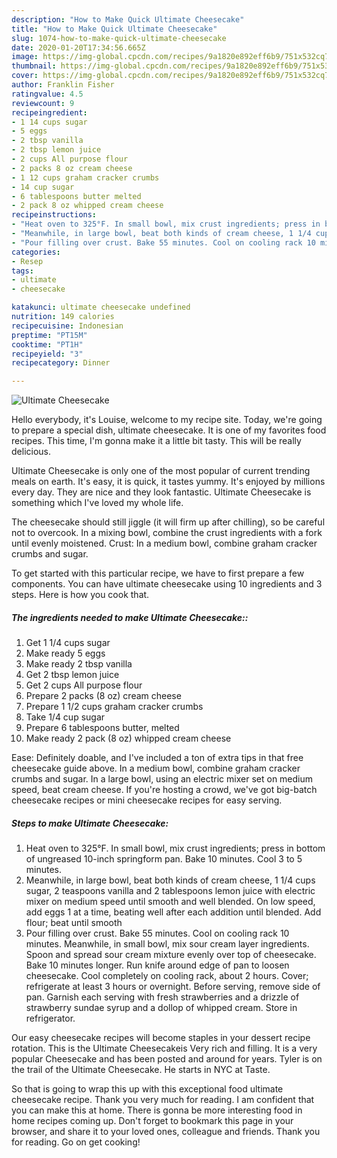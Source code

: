 ```yaml
---
description: "How to Make Quick Ultimate Cheesecake"
title: "How to Make Quick Ultimate Cheesecake"
slug: 1074-how-to-make-quick-ultimate-cheesecake
date: 2020-01-20T17:34:56.665Z
image: https://img-global.cpcdn.com/recipes/9a1820e892eff6b9/751x532cq70/ultimate-cheesecake-recipe-main-photo.jpg
thumbnail: https://img-global.cpcdn.com/recipes/9a1820e892eff6b9/751x532cq70/ultimate-cheesecake-recipe-main-photo.jpg
cover: https://img-global.cpcdn.com/recipes/9a1820e892eff6b9/751x532cq70/ultimate-cheesecake-recipe-main-photo.jpg
author: Franklin Fisher
ratingvalue: 4.5
reviewcount: 9
recipeingredient:
- 1 14 cups sugar
- 5 eggs
- 2 tbsp vanilla
- 2 tbsp lemon juice
- 2 cups All purpose flour
- 2 packs 8 oz cream cheese
- 1 12 cups graham cracker crumbs
- 14 cup sugar
- 6 tablespoons butter melted
- 2 pack 8 oz whipped cream cheese
recipeinstructions:
- "Heat oven to 325°F. In small bowl, mix crust ingredients; press in bottom of ungreased 10-inch springform pan. Bake 10 minutes. Cool 3 to 5 minutes."
- "Meanwhile, in large bowl, beat both kinds of cream cheese, 1 1/4 cups sugar, 2 teaspoons vanilla and 2 tablespoons lemon juice with electric mixer on medium speed until smooth and well blended. On low speed, add eggs 1 at a time, beating well after each addition until blended. Add flour; beat until smooth"
- "Pour filling over crust. Bake 55 minutes. Cool on cooling rack 10 minutes. Meanwhile, in small bowl, mix sour cream layer ingredients. Spoon and spread sour cream mixture evenly over top of cheesecake. Bake 10 minutes longer. Run knife around edge of pan to loosen cheesecake. Cool completely on cooling rack, about 2 hours. Cover; refrigerate at least 3 hours or overnight. Before serving, remove side of pan. Garnish each serving with fresh strawberries and a drizzle of strawberry sundae syrup and a dollop of whipped cream. Store in refrigerator."
categories:
- Resep
tags:
- ultimate
- cheesecake

katakunci: ultimate cheesecake undefined
nutrition: 149 calories
recipecuisine: Indonesian
preptime: "PT15M"
cooktime: "PT1H"
recipeyield: "3"
recipecategory: Dinner

---
```



![Ultimate Cheesecake](https://img-global.cpcdn.com/recipes/9a1820e892eff6b9/751x532cq70/ultimate-cheesecake-recipe-main-photo.jpg)

Hello everybody, it's Louise, welcome to my recipe site. Today, we're going to prepare a special dish, ultimate cheesecake. It is one of my favorites food recipes. This time, I'm gonna make it a little bit tasty. This will be really delicious.

Ultimate Cheesecake is only one of the most popular of current trending meals on earth. It's easy, it is quick, it tastes yummy. It's enjoyed by millions every day. They are nice and they look fantastic. Ultimate Cheesecake is something which I've loved my whole life.

The cheesecake should still jiggle (it will firm up after chilling), so be careful not to overcook. In a mixing bowl, combine the crust ingredients with a fork until evenly moistened. Crust: In a medium bowl, combine graham cracker crumbs and sugar.


To get started with this particular recipe, we have to first prepare a few components. You can have ultimate cheesecake using 10 ingredients and 3 steps. Here is how you cook that.

##### The ingredients needed to make Ultimate Cheesecake::

1. Get 1 1/4 cups sugar
1. Make ready 5 eggs
1. Make ready 2 tbsp vanilla
1. Get 2 tbsp lemon juice
1. Get 2 cups All purpose flour
1. Prepare 2 packs (8 oz) cream cheese
1. Prepare 1 1/2 cups graham cracker crumbs
1. Take 1/4 cup sugar
1. Prepare 6 tablespoons butter, melted
1. Make ready 2 pack (8 oz) whipped cream cheese


Ease: Definitely doable, and I&#39;ve included a ton of extra tips in that free cheesecake guide above. In a medium bowl, combine graham cracker crumbs and sugar. In a large bowl, using an electric mixer set on medium speed, beat cream cheese. If you&#39;re hosting a crowd, we&#39;ve got big-batch cheesecake recipes or mini cheesecake recipes for easy serving. 

##### Steps to make Ultimate Cheesecake:

1. Heat oven to 325°F. In small bowl, mix crust ingredients; press in bottom of ungreased 10-inch springform pan. Bake 10 minutes. Cool 3 to 5 minutes.
1. Meanwhile, in large bowl, beat both kinds of cream cheese, 1 1/4 cups sugar, 2 teaspoons vanilla and 2 tablespoons lemon juice with electric mixer on medium speed until smooth and well blended. On low speed, add eggs 1 at a time, beating well after each addition until blended. Add flour; beat until smooth
1. Pour filling over crust. Bake 55 minutes. Cool on cooling rack 10 minutes. Meanwhile, in small bowl, mix sour cream layer ingredients. Spoon and spread sour cream mixture evenly over top of cheesecake. Bake 10 minutes longer. Run knife around edge of pan to loosen cheesecake. Cool completely on cooling rack, about 2 hours. Cover; refrigerate at least 3 hours or overnight. Before serving, remove side of pan. Garnish each serving with fresh strawberries and a drizzle of strawberry sundae syrup and a dollop of whipped cream. Store in refrigerator.


Our easy cheesecake recipes will become staples in your dessert recipe rotation. This is the Ultimate Cheesecakeis Very rich and filling. It is a very popular Cheesecake and has been posted and around for years. Tyler is on the trail of the Ultimate Cheesecake. He starts in NYC at Taste. 

So that is going to wrap this up with this exceptional food ultimate cheesecake recipe. Thank you very much for reading. I am confident that you can make this at home. There is gonna be more interesting food in home recipes coming up. Don't forget to bookmark this page in your browser, and share it to your loved ones, colleague and friends. Thank you for reading. Go on get cooking!
